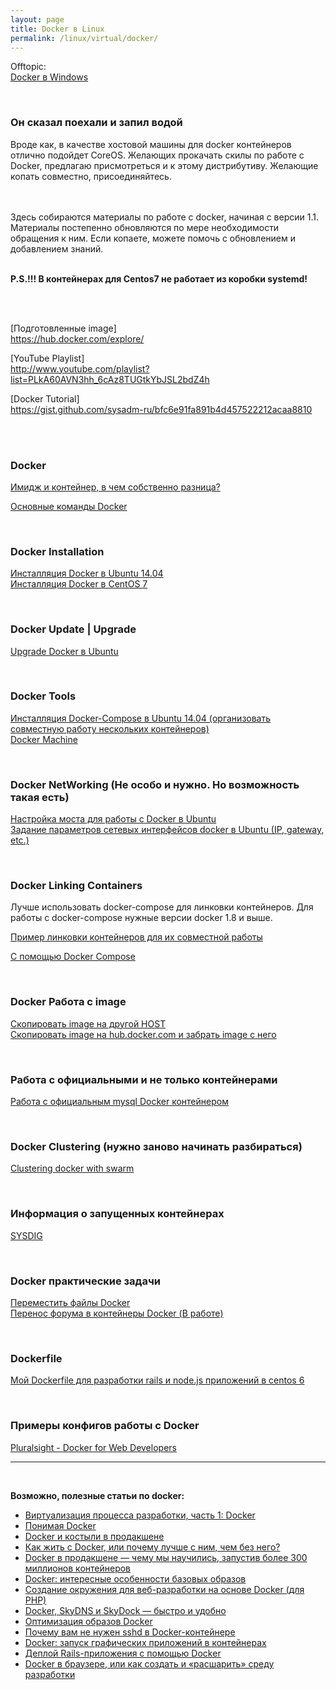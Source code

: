 ```yaml
---
layout: page
title: Docker в Linux
permalink: /linux/virtual/docker/
---
```


Offtopic:  
[Docker в Windows](/windows/virtual/docker/)


<br/>

### Он сказал поехали и запил водой

Вроде как, в качестве хостовой машины для docker контейнеров отлично подойдет CoreOS. Желающих прокачать скилы по работе с Docker, предлагаю присмотреться и к этому дистрибутиву. Желающие копать совместно, присоединяйтесь.


<br/><br/>
Здесь собираются материалы по работе с docker, начиная с версии 1.1. Материалы постепенно обновляются по мере необходимости обращения к ним.
Если копаете, можете помочь с обновлением и добавлением знаний.
<br/><br/>

<strong>P.S.!!! В контейнерах для Centos7 не работает из коробки systemd!</strong>

<br/><br/>

[Подготовленные image]  
https://hub.docker.com/explore/


[YouTube Playlist]  
http://www.youtube.com/playlist?list=PLkA60AVN3hh_6cAz8TUGtkYbJSL2bdZ4h


[Docker Tutorial]  
https://gist.github.com/sysadm-ru/bfc6e91fa891b4d457522212acaa8810

<br/><br/>


### Docker

[Имидж и контейнер, в чем собственно разница?](/linux/virtual/docker/basics/images-and-containers/)  

[Основные команды Docker](/linux/virtual/docker/basics/basic-commands/)

<br/>

### Docker Installation


[Инсталляция Docker в Ubuntu 14.04](/linux/virtual/docker/installation/ubuntu/)  
[Инсталляция Docker в CentOS 7](/linux/virtual/docker/installation/centos/)  



<br/>

### Docker Update | Upgrade

[Upgrade Docker в Ubuntu](/linux/virtual/docker/basics/upgrade-docker-on-ubuntu/)  


<br/>

### Docker Tools

[Инсталляция Docker-Compose в Ubuntu 14.04 (организовать совместную работу нескольких контейнеров)](/linux/virtual/docker/toosl/docker-compose/installation/)  
[Docker Machine](/linux/virtual/docker/docker-machine/)  


<br/>

### Docker NetWorking (Не особо и нужно. Но возможность такая есть)

[Настройка моста для работы с Docker в Ubuntu](/linux/virtual/docker/networking/ubuntu-bridge/)  
[Задание параметров сетевых интерфейсов docker в Ubuntu (IP, gateway, etc.)](/linux/virtual/docker/networking/ubuntu-bridge/bridge-my-version/)  


<br/>

### Docker Linking Containers


Лучше использовать docker-compose для линковки контейнеров.
Для работы с docker-compose нужные версии docker 1.8 и выше.


[Пример линковки контейнеров для их совместной работы](/linux/virtual/docker/linking-containers/manual-linking/)  

[С помощью Docker Compose](/linux/virtual/docker/linking-containers/docker-compose/)



<br/>

### Docker Работа с image

[Скопировать image на другой HOST](/linux/virtual/docker/basics/copying-images-to-other-hosts/)  
[Скопировать image на hub.docker.com и забрать image с него](/linux/virtual/docker/basics/push-and-pull-docker-image-to-hub/)  


<br/>

### Работа с официальными и не только контейнерами

[Работа с официальным mysql Docker контейнером](/linux/virtual/docker/official/containers/mysql/)  


<br/>

### Docker Clustering (нужно заново начинать разбираться)

[Clustering docker with swarm](/linux/virtual/docker/swarm/)  


<br/>

### Информация о запущенных контейнерах

[SYSDIG](/linux/virtual/docker/sysdig/)  


<br/>

### Docker практические задачи

[Переместить файлы Docker](/linux/virtual/docker/basics/move-docker-files/)  
[Перенос форума в контейнеры Docker (В работе)](/linux/virtual/docker/odba/)

<br/>

### Dockerfile

[Мой Dockerfile для разработки rails и node.js приложений в centos 6](/linux/virtual/docker/dockerfile/)  


<br/>

### Примеры конфигов работы с Docker

[Pluralsight - Docker for Web Developers](https://github.com/sysadm-ru/Docker-for-Web-Developers)

___

<br/>

**Возможно, полезные статьи по docker:**


<ul>

<li><a href="http://dou.ua/lenta/articles/docker/" rel="nofollow">Виртуализация процесса разработки, часть 1: Docker</a></li>

<li><a href="http://habrahabr.ru/post/253877/" rel="nofollow">Понимая Docker</a></li>
<li><a href="http://habrahabr.ru/post/253999/" rel="nofollow">Docker и костыли в продакшене</a></li>
<li><a href="http://habrahabr.ru/post/250469/" rel="nofollow">Как жить с Docker, или почему лучше с ним, чем без него?</a></li>
<li><a href="http://habrahabr.ru/post/247969/" rel="nofollow">Docker в продакшене — чему мы научились, запустив более 300 миллионов контейнеров</a></li>
<li><a href="http://habrahabr.ru/post/247903/" rel="nofollow">Docker: интересные особенности базовых образов</a></li>


<li><a href="http://habrahabr.ru/post/247547/" rel="nofollow">Создание окружения для веб-разработки на основе Docker (для PHP)</a></li>
<li><a href="http://habrahabr.ru/post/246933/" rel="nofollow">Docker, SkyDNS и SkyDock — быстро и удобно</a></li>
<li><a href="http://habrahabr.ru/post/234829/" rel="nofollow">Оптимизация образов Docker</a></li>
<li><a href="http://habrahabr.ru/company/infopulse/blog/237737/" rel="nofollow">Почему вам не нужен sshd в Docker-контейнере</a></li>
<li><a href="http://habrahabr.ru/post/240509/" rel="nofollow">Docker: запуск графических приложений в контейнерах</a></li>
<li><a href="http://habrahabr.ru/post/238069/" rel="nofollow">Деплой Rails-приложения с помощью Docker</a></li>
<li><a href="http://habrahabr.ru/post/243953/" rel="nofollow">Docker в браузере, или как создать и «расшарить» среду разработки</a></li>
</ul>
